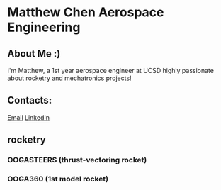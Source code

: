 # **Matthew Chen Aerospace Engineering**
## About Me :)
  I'm Matthew, a 1st year aerospace engineer at UCSD highly passionate about rocketry and mechatronics projects!
## Contacts: 
  [Email](mac032@ucsd.edu)
  [LinkedIn](https://www.linkedin.com/in/matthew-chen-5aa403243/)
## rocketry
### OOGASTEERS (thrust-vectoring rocket)
### OOGA360 (1st model rocket)
